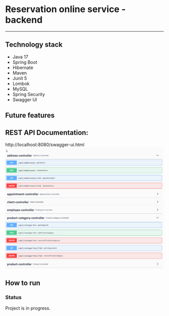 # Reservation online service - backend

---

## Technology stack

* Java 17
* Spring Boot
* Hibernate
* Maven
* Junit 5
* Lombok
* MySQL
* Spring Security
* Swagger UI

## Future features


## REST API Documentation:
http://localhost:8080/swagger-ui.html
![](swag.png)


## How to run


### Status
Project is in progress.
